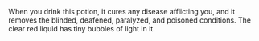 When you drink this potion, it cures any disease afflicting you, and it removes the blinded, deafened, paralyzed, and poisoned conditions. The clear red liquid has tiny bubbles of light in it.